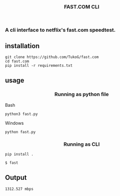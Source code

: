 <h3 align="center"> FAST.COM  CLI</h3>
<br>

### A cli interface to netflix's fast.com speedtest.


## installation

```
git clone https://github.com/TukoG/fast.com
cd fast.com
pip install -r requirements.txt
```

## usage

<h3 align="center"> Running as python file</h3>

Bash
```
python3 fast.py
```

Windows
``` 
python fast.py
```


<h3 align="center"> Running as CLI </h3>

```
pip install .

$ fast
```

## Output
  
```
1312.527 mbps
```
